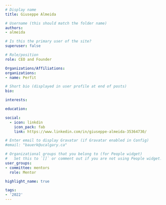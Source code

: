 ```yaml
---
# Display name
title: Giuseppe Almeida

# Username (this should match the folder name)
authors:
- almeida

# Is this the primary user of the site?
superuser: false

# Role/position
role: CEO and Founder

Organizations/Affiliations:
organizations:
- name: Perfit

# Short bio (displayed in user profile at end of posts)
bio:

interests:

education:

social:
  - icon: linkdin
    icon_pack: fab
    link: https://www.linkedin.com/in/giuseppe-almeida-35364730/

# Enter email to display Gravatar (if Gravatar enabled in Config)
#email: "bauerk@ucalgary.ca"

# Organizational groups that you belong to (for People widget)
#   Set this to `[]` or comment out if you are not using People widget.
user_groups:
- committee: mentors
  role: Mentor

highlight_name: true

tags:
- '2022'
---
```

